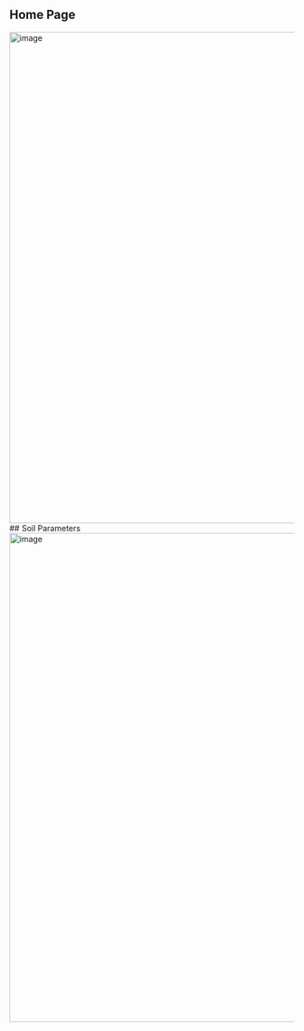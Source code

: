 ## Home Page
<img width="1919" height="867" alt="image" src="https://github.com/user-attachments/assets/ebdc373e-fccc-4b53-98a3-7b92d7747d78" />
## Soil Parameters
<img width="1919" height="863" alt="image" src="https://github.com/user-attachments/assets/22ac1790-5220-49bf-b7ab-9008c8283765" />
